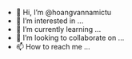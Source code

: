 - 👋 Hi, I’m @hoangvannamictu
- 👀 I’m interested in ...
- 🌱 I’m currently learning ...
- 💞️ I’m looking to collaborate on ...
- 📫 How to reach me ...

<!---
hoangvannamictu/hoangvannamictu is a ✨ special ✨ repository because its `README.md` (this file) appears on your GitHub profile.
You can click the Preview link to take a look at your changes.
--->

